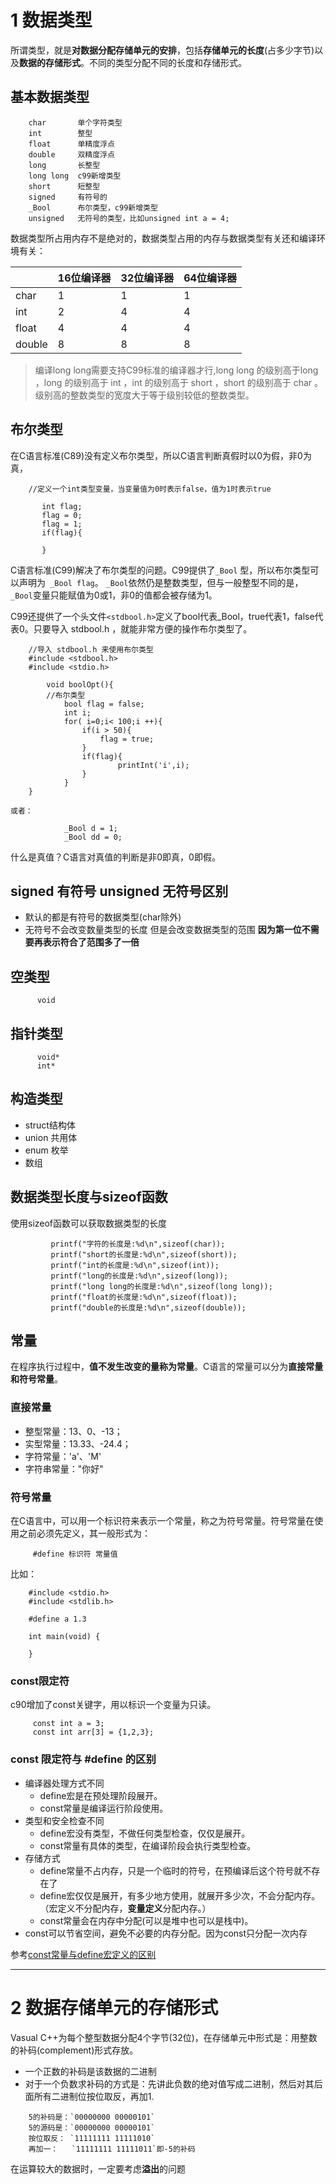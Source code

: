 # 1 数据类型

所谓类型，就是**对数据分配存储单元的安排**，包括**存储单元的长度**(占多少字节)以及**数据的存储形式**。不同的类型分配不同的长度和存储形式。

## 基本数据类型

```
    char       单个字符类型
    int        整型
    float      单精度浮点
    double     双精度浮点
    long       长整型
    long long  c99新增类型
    short      短整型
    signed     有符号的
    _Bool      布尔类型，c99新增类型
    unsigned   无符号的类型，比如unsigned int a = 4;
```

数据类型所占用内存不是绝对的，数据类型占用的内存与数据类型有关还和编译环境有关：

|   | 16位编译器  | 32位编译器  | 64位编译器  |
| ------------ | ------------ | ------------ | ------------ |
| char  | 1  | 1  |  1 |
| int   | 2  |  4 |  4 |
| float  |  4 | 4  | 4  |
| double  | 8  | 8  |  8 |

>编译long long需要支持C99标准的编译器才行,long long 的级别高于long ，long 的级别高于 int ，int 的级别高于 short ，short 的级别高于 char 。级别高的整数类型的宽度大于等于级别较低的整数类型。


## 布尔类型

在C语言标准(C89)没有定义布尔类型，所以C语言判断真假时以0为假，非0为真，

```
    //定义一个int类型变量，当变量值为0时表示false，值为1时表示true

       int flag;
       flag = 0;
       flag = 1;
       if(flag){

       }
```

C语言标准(C99)解决了布尔类型的问题。C99提供了`_Bool` 型，所以布尔类型可以声明为` _Bool flag`。 `_Bool`依然仍是整数类型，但与一般整型不同的是，`_Bool`变量只能赋值为0或1，非0的值都会被存储为1。

C99还提供了一个头文件` <stdbool.h> `定义了bool代表_Bool，true代表1，false代表0。只要导入 stdbool.h ，就能非常方便的操作布尔类型了。

```
    //导入 stdbool.h 来使用布尔类型
    #include <stdbool.h>
    #include <stdio.h>

        void boolOpt(){
        //布尔类型
            bool flag = false;
            int i;
            for( i=0;i< 100;i ++){
                if(i > 50){
                    flag = true;
                }
                if(flag){
                        printInt('i',i);
                }
            }
    }

或者：

            _Bool d = 1;
            _Bool dd = 0;
```


什么是真值？C语言对真值的判断是非0即真，0即假。


## signed 有符号 unsigned 无符号区别

- 默认的都是有符号的数据类型(char除外)
- 无符号不会改变数量类型的长度 但是会改变数据类型的范围 **因为第一位不需要再表示符合了范围多了一倍**


## 空类型

```
      void
```

## 指针类型
```
      void*
      int*
```

## 构造类型

- struct结构体
- union 共用体
- enum 枚举
- 数组


## 数据类型长度与sizeof函数

使用sizeof函数可以获取数据类型的长度

```
         printf("字符的长度是:%d\n",sizeof(char));
         printf("short的长度是:%d\n",sizeof(short));
         printf("int的长度是:%d\n",sizeof(int));
         printf("long的长度是:%d\n",sizeof(long));
         printf("long long的长度是:%d\n",sizeof(long long));
         printf("float的长度是:%d\n",sizeof(float));
         printf("double的长度是:%d\n",sizeof(double));
```

## 常量

在程序执行过程中，**值不发生改变的量称为常量**。C语言的常量可以分为**直接常量和符号常量**。

### 直接常量

*   整型常量：13、0、-13；
*   实型常量：13.33、-24.4；
*   字符常量：'a'、'M'
*   字符串常量："你好"

### 符号常量

在C语言中，可以用一个标识符来表示一个常量，称之为符号常量。符号常量在使用之前必须先定义，其一般形式为：

```
     #define 标识符 常量值
```

比如：

```
    #include <stdio.h>
    #include <stdlib.h>

    #define a 1.3

    int main(void) {

    }
```

### const限定符

c90增加了const关键字，用以标识一个变量为只读。

```
     const int a = 3;
     const int arr[3] = {1,2,3};
```

### const 限定符与 #define 的区别

- 编译器处理方式不同
    - define宏是在预处理阶段展开。
    - const常量是编译运行阶段使用。
- 类型和安全检查不同
    - define宏没有类型，不做任何类型检查，仅仅是展开。
    - const常量有具体的类型，在编译阶段会执行类型检查。
- 存储方式
    - define常量不占内存，只是一个临时的符号，在预编译后这个符号就不存在了
    - define宏仅仅是展开，有多少地方使用，就展开多少次，不会分配内存。（宏定义不分配内存，**变量定义**分配内存。）
    - const常量会在内存中分配(可以是堆中也可以是栈中)。
- const可以节省空间，避免不必要的内存分配。因为const只分配一次内存

参考[const常量与define宏定义的区别](http://blog.csdn.net/love_gaohz/article/details/7567856)

---
# 2 数据存储单元的存储形式

Vasual C++为每个整型数据分配4个字节(32位)，在存储单元中形式是：用整数的补码(complement)形式存放。

- 一个正数的补码是该数据的二进制
- 对于一个负数求补码的方式是：先讲此负数的绝对值写成二进制，然后对其后面所有二进制位按位取反，再加1.

```
    5的补码是：`00000000 00000101`
    5的源码是：`00000000 00000101`
    按位取反： `11111111 11111010`
    再加一：   `11111111 11111011`即-5的补码
```

在运算较大的数据时，一定要考虑**溢出**的问题





